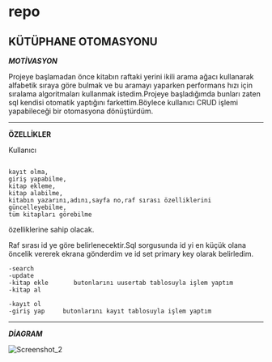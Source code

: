 # repo
KÜTÜPHANE OTOMASYONU
---
***MOTİVASYON***

Projeye başlamadan önce kitabın raftaki yerini ikili arama ağacı kullanarak alfabetik sıraya göre bulmak ve bu aramayı yaparken performans hızı için sıralama algoritmaları kullanmak istedim.Projeye başladığımda bunları zaten sql kendisi otomatik yaptığını farkettim.Böylece kullanıcı CRUD işlemi yapabileceği bir otomasyona dönüştürdüm.

---






******ÖZELLİKLER******

Kullanıcı
```

kayıt olma,
giriş yapabilme,
kitap ekleme, 
kitap alabilme, 
kitabın yazarını,adını,sayfa no,raf sırası özelliklerini güncelleyebilme,
tüm kitapları görebilme

```
özelliklerine sahip olacak.

Raf sırası id ye göre belirlenecektir.Sql sorgusunda id yi en küçük olana öncelik vererek ekrana gönderdim ve id set primary key olarak belirledim.

```
-search
-update   
-kitap ekle       butonlarını uusertab tablosuyla işlem yaptım 
-kitap al 
```

```
-kayıt ol
-giriş yap     butonlarını kayıt tablosuyla işlem yaptım
```
---
*****DİAGRAM*****

![Screenshot_2](https://user-images.githubusercontent.com/112586810/236649490-cd5d00da-b7aa-4af0-905e-c96eeafde635.png)
